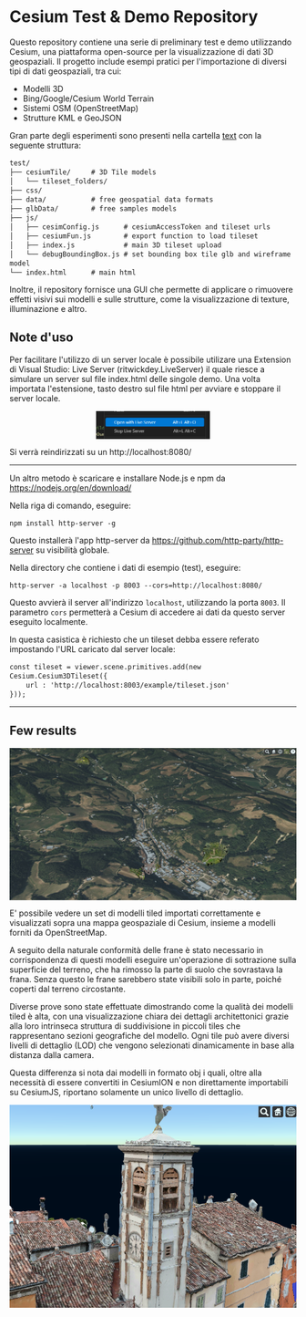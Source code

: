 # Cesium Test & Demo Repository

Questo repository contiene una serie di preliminary test e demo utilizzando Cesium, una piattaforma open-source per la visualizzazione di dati 3D geospaziali. Il progetto include esempi pratici per l'importazione di diversi tipi di dati geospaziali, tra cui:

* Modelli 3D
* Bing/Google/Cesium World Terrain
* Sistemi OSM (OpenStreetMap)
* Strutture KML e GeoJSON

Gran parte degli esperimenti sono presenti nella cartella [text](test) con la seguente struttura: 

```
test/
├── cesiumTile/     # 3D Tile models
│   └── tileset_folders/
├── css/         
├── data/           # free geospatial data formats
├── glbData/        # free samples models
├── js/
│   ├── cesimConfig.js      # cesiumAccessToken and tileset urls
│   ├── cesiumFun.js        # export function to load tileset  
│   ├── index.js            # main 3D tileset upload
│   └── debugBoundingBox.js # set bounding box tile glb and wireframe model
└── index.html      # main html
```

Inoltre, il repository fornisce una GUI che permette di applicare o rimuovere effetti visivi sui modelli e sulle strutture, come la visualizzazione di texture, illuminazione e altro.

## Note d'uso
Per facilitare l'utilizzo di un server locale è possibile utilizare una Extension di Visual Studio: Live Server (ritwickdey.LiveServer) il quale riesce a simulare un server sul file index.html delle singole demo. Una volta importata l'estensione, tasto destro sul file html per avviare e stoppare il server locale.

<center><img src="img/image.png" width="200" align="center"></center>

Si verrà reindirizzati su un http://localhost:8080/

---

Un altro metodo è scaricare e installare Node.js e npm da https://nodejs.org/en/download/

Nella riga di comando, eseguire:
```
npm install http-server -g
```
Questo installerà l'app http-server da https://github.com/http-party/http-server su visibilità globale.

Nella directory che contiene i dati di esempio (test), eseguire:
```
http-server -a localhost -p 8003 --cors=http://localhost:8080/
```
Questo avvierà il server all'indirizzo `localhost`, utilizzando la porta `8003`. Il parametro `cors` permetterà a Cesium di accedere ai dati da questo server eseguito localmente.

In questa casistica è richiesto che un tileset debba essere referato impostando l'URL caricato dal server locale:

```
const tileset = viewer.scene.primitives.add(new Cesium.Cesium3DTileset({
    url : 'http://localhost:8003/example/tileset.json'
}));
```
---
## Few results

<center><img src="img/test.png" width="600" align="center"></center>

E' possibile vedere un set di modelli tiled importati correttamente e visualizzati sopra una mappa geospaziale di Cesium, insieme a modelli forniti da OpenStreetMap. 

A seguito della naturale conformità delle frane è stato necessario in corrispondenza di questi modelli eseguire un'operazione di sottrazione sulla superficie del terreno, che ha rimosso la parte di suolo che sovrastava la frana. Senza questo le frane sarebbero state visibili solo in parte, poiché coperti dal terreno circostante.

Diverse prove sono state effettuate dimostrando come la qualità dei modelli tiled è alta, con una visualizzazione chiara dei dettagli architettonici grazie alla loro intrinseca struttura di suddivisione in piccoli tiles che rappresentano sezioni geografiche del modello. Ogni tile può avere diversi livelli di dettaglio (LOD) che vengono selezionati dinamicamente in base alla distanza dalla camera. 

Questa differenza si nota dai modelli in formato obj i quali, oltre alla necessità di essere convertiti in CesiumION e non direttamente importabili su CesiumJS, riportano solamente un unico livello di dettaglio.

<center><img src="img/obj.png" width="600" align="center"></center>